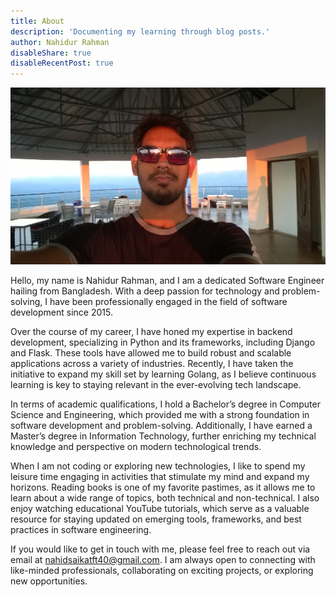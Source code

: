 ```yaml
---
title: About
description: 'Documenting my learning through blog posts.'
author: Nahidur Rahman
disableShare: true
disableRecentPost: true
---
```


![Blog by Nahid](about.jpeg "Blog by Nahid")

Hello, my name is Nahidur Rahman, and I am a dedicated Software Engineer hailing from Bangladesh. With a deep passion for technology and problem-solving, I have been professionally engaged in the field of software development since 2015.

Over the course of my career, I have honed my expertise in backend development, specializing in Python and its frameworks, including Django and Flask. These tools have allowed me to build robust and scalable applications across a variety of industries. Recently, I have taken the initiative to expand my skill set by learning Golang, as I believe continuous learning is key to staying relevant in the ever-evolving tech landscape.

In terms of academic qualifications, I hold a Bachelor’s degree in Computer Science and Engineering, which provided me with a strong foundation in software development and problem-solving. Additionally, I have earned a Master’s degree in Information Technology, further enriching my technical knowledge and perspective on modern technological trends.

When I am not coding or exploring new technologies, I like to spend my leisure time engaging in activities that stimulate my mind and expand my horizons. Reading books is one of my favorite pastimes, as it allows me to learn about a wide range of topics, both technical and non-technical. I also enjoy watching educational YouTube tutorials, which serve as a valuable resource for staying updated on emerging tools, frameworks, and best practices in software engineering.

If you would like to get in touch with me, please feel free to reach out via email at nahidsaikatft40@gmail.com. I am always open to connecting with like-minded professionals, collaborating on exciting projects, or exploring new opportunities.
